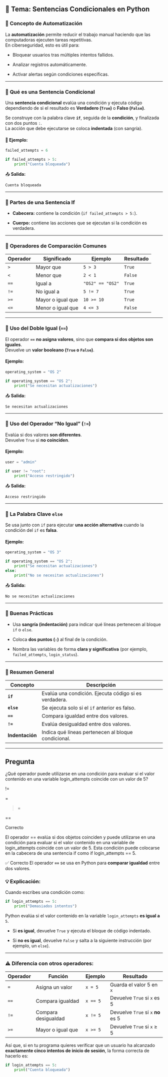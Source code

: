 
## 🧠 **Tema: Sentencias Condicionales en Python**

### 🔹 **Concepto de Automatización**

La **automatización** permite reducir el trabajo manual haciendo que las computadoras ejecuten tareas repetitivas.  
En ciberseguridad, esto es útil para:

- Bloquear usuarios tras múltiples intentos fallidos.
    
- Analizar registros automáticamente.
    
- Activar alertas según condiciones específicas.
    

---

### 🔹 **Qué es una Sentencia Condicional**

Una **sentencia condicional** evalúa una condición y ejecuta código dependiendo de si el resultado es **Verdadero (`True`)** o **Falso (`False`)**.

Se construye con la palabra clave **`if`**, seguida de la **condición**, y finalizada con dos puntos `:`.  
La acción que debe ejecutarse se coloca **indentada** (con sangría).

#### 🧩 Ejemplo:

```python
failed_attempts = 6

if failed_attempts > 5:
    print("Cuenta bloqueada")
```

📤 **Salida:**

```
Cuenta bloqueada
```

---

### 🔹 **Partes de una Sentencia If**

- **Cabecera:** contiene la condición (`if failed_attempts > 5:`).
    
- **Cuerpo:** contiene las acciones que se ejecutan si la condición es verdadera.
    

---

### 🔹 **Operadores de Comparación Comunes**

|Operador|Significado|Ejemplo|Resultado|
|---|---|---|---|
|`>`|Mayor que|`5 > 3`|`True`|
|`<`|Menor que|`2 < 1`|`False`|
|`==`|Igual a|`"OS2" == "OS2"`|`True`|
|`!=`|No igual a|`5 != 7`|`True`|
|`>=`|Mayor o igual que|`10 >= 10`|`True`|
|`<=`|Menor o igual que|`4 <= 3`|`False`|

---

### 🔹 **Uso del Doble Igual (`==`)**

El operador **`==`** **no asigna valores**, sino que **compara si dos objetos son iguales**.  
Devuelve un **valor booleano (`True` o `False`)**.

#### Ejemplo:

```python
operating_system = "OS 2"

if operating_system == "OS 2":
    print("Se necesitan actualizaciones")
```

📤 **Salida:**

```
Se necesitan actualizaciones
```

---

### 🔹 **Uso del Operador “No Igual” (`!=`)**

Evalúa si dos valores **son diferentes**.  
Devuelve `True` si **no coinciden**.

#### Ejemplo:

```python
user = "admin"

if user != "root":
    print("Acceso restringido")
```

📤 **Salida:**

```
Acceso restringido
```

---

### 🔹 **La Palabra Clave `else`**

Se usa junto con `if` para ejecutar **una acción alternativa** cuando la condición del `if` es **falsa**.

#### Ejemplo:

```python
operating_system = "OS 3"

if operating_system == "OS 2":
    print("Se necesitan actualizaciones")
else:
    print("No se necesitan actualizaciones")
```

📤 **Salida:**

```
No se necesitan actualizaciones
```

---

### 🔹 **Buenas Prácticas**

- Usa **sangría (indentación)** para indicar qué líneas pertenecen al bloque `if` o `else`.
    
- Coloca **dos puntos (`:`)** al final de la condición.
    
- Nombra las variables de forma **clara y significativa** (por ejemplo, `failed_attempts`, `login_status`).
    

---

### 🧩 **Resumen General**

|Concepto|Descripción|
|---|---|
|**`if`**|Evalúa una condición. Ejecuta código si es verdadera.|
|**`else`**|Se ejecuta solo si el `if` anterior es falso.|
|**`==`**|Compara igualdad entre dos valores.|
|**`!=`**|Evalúa desigualdad entre dos valores.|
|**Indentación**|Indica qué líneas pertenecen al bloque condicional.|

---

## Pregunta

¿Qué operador puede utilizarse en una condición para evaluar si el valor contenido en una variable login_attempts coincide con un valor de 5?

!=

=

>=

==

Correcto

El operador == evalúa si dos objetos coinciden y puede utilizarse en una condición para evaluar si el valor contenido en una variable de login_attempts coincide con un valor de 5. Esta condición puede colocarse en la cabecera de una sentencia if como if login_attempts == 5.

✅ Correcto
El operador **`==`** se usa en Python para **comparar igualdad** entre dos valores.

### 💡 Explicación:

Cuando escribes una condición como:

```python
if login_attempts == 5:
    print("Demasiados intentos")
```

Python evalúa si el valor contenido en la variable `login_attempts` **es igual a** `5`.

- Si **es igual**, devuelve `True` y ejecuta el bloque de código indentado.
    
- Si **no es igual**, devuelve `False` y salta a la siguiente instrucción (por ejemplo, un `else`).
    

---

### ⚠️ Diferencia con otros operadores:

|Operador|Función|Ejemplo|Resultado|
|---|---|---|---|
|`=`|Asigna un valor|`x = 5`|Guarda el valor 5 en `x`|
|`==`|Compara igualdad|`x == 5`|Devuelve `True` si `x` es 5|
|`!=`|Compara desigualdad|`x != 5`|Devuelve `True` si `x` **no** es 5|
|`>=`|Mayor o igual que|`x >= 5`|Devuelve `True` si `x` ≥ 5|

Así que, si en tu programa quieres verificar que un usuario ha alcanzado **exactamente cinco intentos de inicio de sesión**, la forma correcta de hacerlo es:

```python
if login_attempts == 5:
    print("Cuenta bloqueada")
```